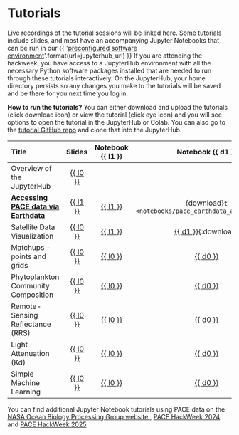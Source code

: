 # Tutorials

Live recordings of the tutorial sessions will be linked here. Some tutorials include
slides, and most have an accompanying Jupyter Notebooks that can be run in our
{{ '[preconfigured software environment]({url})'.format(url=jupyterhub_url) }}
If you are attending the hackweek, you have access to a JupyterHub environment
with all the necessary Python software packages installed that are needed to run
through these tutorials interactively. On the JupyterHub, your home directory persists
so any changes you make to the tutorials will be saved and be there for you next
time you log in.

**How to run the tutorials?** You can either download and upload the tutorials (click download icon) or view the tutorial (click eye icon) and you will see options to open the tutorial in the JupyterHub or Colab. You can also go to the [tutorial GitHub repo](https://github.com/fish-pace/2025-tutorials) and clone that into the JupyterHub.

| Title | Slides | Notebook {{ l1 }} | Notebook {{ d1 }} | Recording |
| :---- | :----: | :------: | :-------: |  :-------: |
| Overview of the JupyterHub                  | [{{ l0 }}][jh-l]      |    |     |  [{{ v0 }}][jh-v]  |
| [**Accessing PACE data via Earthdata**][ed-n] | [{{ l1 }}][ed-l] | [{{ l1 }}][ed-n] | {download}`t <notebooks/pace_earthdata_access.ipynb>` | [{{ v0 }}][ed-v] |
| Satellite Data Visualization                      | [{{ l0 }}][dv1-l]   | [{{ l1 }}][dv1-n] |  [{{ d1 }}](notebooks/pace_earthdata_access.ipynb){:download} |  [{{ v0 }}][dv1-v] |
| Matchups - points and grids | [{{ l0 }}][mu-l]   | [{{ l0 }}][mu-n] |  [{{ d0 }}][mu-d] |  [{{ v0 }}][mu-v] |
| Phytoplankton Community Composition  | [{{ l0 }}][moana-l]   | [{{ l0 }}][moana-n] |  [{{ d0 }}][moana-d] |  [{{ v0 }}][moana-v] |
| Remote-Sensing Reflectance (RRS) | [{{ l0 }}][rrs-l]   | [{{ l0 }}][rrs-n] |  [{{ d0 }}][rrs-d] |  [{{ v0 }}][rrs-v] |
| Light Attenuation (Kd)  | [{{ l0 }}][kd-l]   | [{{ l0 }}][kd-n] |  [{{ d0 }}][kd-d] |  [{{ v0 }}][kd-v] |
| Simple Machine Learning  | [{{ l0 }}][ml-l]   | [{{ l0 }}][ml-n] |  [{{ d0 }}][ml-d] |  [{{ v0 }}][ml-v] |

You can find additional Jupyter Notebook tutorials using PACE data on the [NASA Ocean Biology Processing Group website.](https://oceancolor.gsfc.nasa.gov/resources/docs/tutorials/), [PACE HackWeek 2024](https://pacehackweek.github.io/pace-2024/) and [PACE HackWeek 2025](https://pacehackweek.github.io/pace-2025/)

[jh-n]: ""
[jh-l]: ""
[jh-d]: ""
[jh-v]: ""

[ed-n]: notebooks/pace_earthdata_access
[ed-l]: https://docs.google.com/presentation/d/1PKJJ6139McB6WyPb1-z8YnlCjDa6k9jgcdSH3NpEkHc/present
[ed-d]: {download}`<notebooks/pace_earthdata_access.ipynb>`
[ed-v]: ""

[dv1-n]: ""
[dv1-l]: ""
[dv1-d]: ""
[dv1-v]: ""

[mu-n]: ""
[mu-l]: ""
[mu-d]: ""
[mu-v]: ""

[moana-n]: ""
[moana-l]: ""
[moana-d]: ""
[moana-v]: ""

[rrs-n]: ""
[rrs-l]: ""
[rrs-d]: ""
[rrs-v]: ""

[kd-n]: ""
[kd-l]: ""
[kd-d]: ""
[kd-v]: ""

[ml-n]: ""
[ml-l]: ""
[ml-d]: ""
[ml-v]: ""

